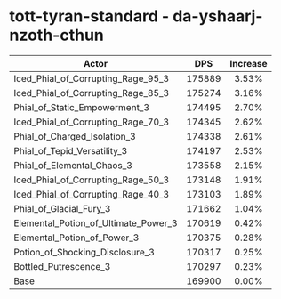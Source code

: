 # tott-tyran-standard - da-yshaarj-nzoth-cthun
| Actor | DPS | Increase |
|---|:---:|:---:|
|Iced_Phial_of_Corrupting_Rage_95_3|175889|3.53%|
|Iced_Phial_of_Corrupting_Rage_85_3|175274|3.16%|
|Phial_of_Static_Empowerment_3|174495|2.70%|
|Iced_Phial_of_Corrupting_Rage_70_3|174345|2.62%|
|Phial_of_Charged_Isolation_3|174338|2.61%|
|Phial_of_Tepid_Versatility_3|174197|2.53%|
|Phial_of_Elemental_Chaos_3|173558|2.15%|
|Iced_Phial_of_Corrupting_Rage_50_3|173148|1.91%|
|Iced_Phial_of_Corrupting_Rage_40_3|173103|1.89%|
|Phial_of_Glacial_Fury_3|171662|1.04%|
|Elemental_Potion_of_Ultimate_Power_3|170619|0.42%|
|Elemental_Potion_of_Power_3|170375|0.28%|
|Potion_of_Shocking_Disclosure_3|170317|0.25%|
|Bottled_Putrescence_3|170297|0.23%|
|Base|169900|0.00%|
